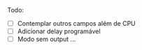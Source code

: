 Todo:

- [ ] Contemplar outros campos além de CPU
- [ ] Adicionar delay programável
- [ ] Modo sem output
      ...
